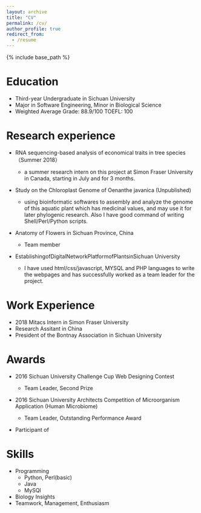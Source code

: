 ```yaml
---
layout: archive
title: "CV"
permalink: /cv/
author_profile: true
redirect_from:
  - /resume
---
```


{% include base_path %}

Education
======
* Third-year Undergraduate in Sichuan University
* Major in Software Engineering, Minor in Biological Science
* Weighted Average Grade: 88.9/100  TOEFL: 100

Research experience
======
* RNA sequencing-based analysis of economical traits in tree species（Summer 2018）
  * a summer research intern on this project at Simon Fraser University in Canada, starting in July and for 3 months.

* Study on the Chloroplast Genome of Oenanthe javanica
(Unpublished)
  * using bioinformatic softwares to assembly and analyze the genome of this aquatic plant which has medicinal values, and may use it for later phylogenic research. Also I have good command of writing Shell/Perl/Python scripts.

* Anatomy of Flowers in Sichuan Province, China
  * Team member

* EstablishingofDigitalNetworkPlatformofPlantsinSichuan University
  * I have used html/css/javascript, MYSQL and PHP languages to write the webpages and has successfully worked as a team leader for the project.

Work Experience
======
* 2018 Mitacs Intern in Simon Fraser University
* Research Assitant in China
* President of the Bontnay Association in Sichuan University

Awards 
======
* 2016 Sichuan University Challenge Cup Web Designing Contest
  * Team Leader, Second Prize

* 2016 Sichuan University Architects Competition of Microorganism Application (Human Microbiome)
  * Team Leader, Outstanding Performance Award

* Participant of 

Skills
======
* Programming
  * Python, Perl(basic)
  * Java
  * MySQl
* Biology Insights
* Teamwork, Management, Enthusiasm 



  

